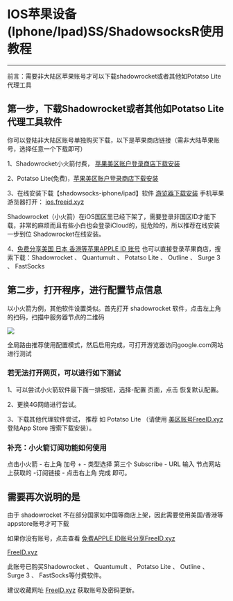# IOS苹果设备(Iphone/Ipad)SS/ShadowsocksR使用教程
 
 <hr>
 
前言：需要非大陆区苹果账号才可以下载shadowrocket或者其他如Potatso Lite代理工具

## 第一步，下载Shadowrocket或者其他如Potatso Lite代理工具软件

你可以登陆非大陆区账号单独购买下载，以下是苹果商店链接（需非大陆苹果账号，选择任意一个下载即可）

1、Shadowrocket小火箭付费， [苹果美区账户登录商店下载安装](https://itunes.apple.com/us/app/shadowrocket/id932747118?mt=8)

2、Potatso Lite(免费)，[苹果美区账户登录商店下载安装](https://itunes.apple.com/us/app/potatso-lite/id1239860606?mt=8)

3、在线安装下载【shadowsocks-iphone/ipad】软件 [游览器下载安装](https://ios.freeid.xyz/) 手机苹果游览器打开： [ios.freeid.xyz](https://ios.freeid.xyz/)

Shadowrocket（小火箭）在iOS国区里已经下架了，需要登录非国区ID才能下载，非常的麻烦而且有些小白也会登录iCloud的，挺危险的，所以推荐在线安装一步到位 Shadowrocket在线安装。

4、[免费分享美国 日本 香港等苹果APPLE ID 账号](/AppleID/) 也可以直接登录苹果商店，搜索下载：Shadowrocket 、 Quantumult 、 Potatso Lite 、 Outline 、 Surge 3 、 FastSocks 

## 第二步，打开程序，进行配置节点信息

以小火箭为例，其他软件设置类似。首先打开 shadowrocket 软件，点击左上角的扫码，扫描中服务器节点的二维码

![](https://raw.githubusercontent.com/ss-ssr/Help/master/%E7%85%A7%E7%89%87/i1.png)

全局路由推荐使用配置模式，然后启用完成，可打开游览器访问google.com网站进行测试

### 若无法打开网页，可以进行如下测试

1、可以尝试小火箭软件最下面一排按钮，选择-配置 页面，点击 恢复默认配置。

2、更换4G网络进行尝试。

3、下载其他代理软件尝试， 推荐 如 Potatso Lite （请使用 [美区账号FreeID.xyz](https://freeid.xyz/) 登陆App Store 搜索下载安装）。

### 补充：小火箭订阅功能如何使用

点击小火箭 - 右上角 加号 + - 类型选择 第三个 Subscribe - URL 输入 节点网站上获取的 -订阅链接 - 点击右上角 完成 即可。

## 需要再次说明的是

由于 shadowrocket 不在部分国家如中国等商店上架，因此需要使用美国/香港等appstore账号才可下载

如果你没有账号，点击查看 [免费APPLE ID账号分享FreeID.xyz](https://freeid.xyz/)

[FreeID.xyz](https://freeid.xyz/)

此账号已购买Shadowrocket 、 Quantumult 、 Potatso Lite 、 Outline 、 Surge 3 、 FastSocks等付费软件。

建议收藏网址 [FreeID.xyz](https://freeid.xyz/) 获取账号及密码更新。


